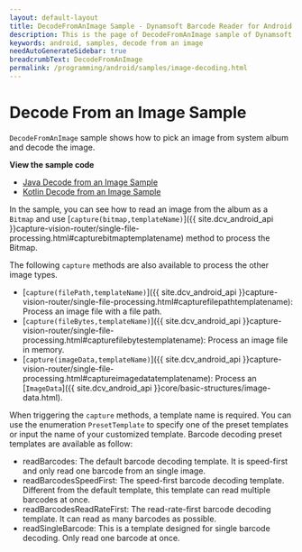 ```yaml
---
layout: default-layout
title: DecodeFromAnImage Sample - Dynamsoft Barcode Reader for Android
description: This is the page of DecodeFromAnImage sample of Dynamsoft Barcode Reader for Android SDK.
keywords: android, samples, decode from an image
needAutoGenerateSidebar: true
breadcrumbText: DecodeFromAnImage
permalink: /programming/android/samples/image-decoding.html
---
```


# Decode From an Image Sample

`DecodeFromAnImage` sample shows how to pick an image from system album and decode the image.

**View the sample code**

* <a href="https://github.com/Dynamsoft/barcode-reader-mobile-samples/tree/main/android/HelloWorld/DecodeFromAnImage/" target="_blank">Java Decode from an Image Sample</a>
* <a href="https://github.com/Dynamsoft/barcode-reader-mobile-samples/tree/main/android/HelloWorld/DecodeFromAnImageKt/" target="_blank">Kotlin Decode from an Image Sample</a>

In the sample, you can see how to read an image from the album as a `Bitmap` and use [`capture(bitmap,templateName)`]({{ site.dcv_android_api }}capture-vision-router/single-file-processing.html#capturebitmaptemplatename) method to process the Bitmap.

The following `capture` methods are also available to process the other image types.

* [`capture(filePath,templateName)`]({{ site.dcv_android_api }}capture-vision-router/single-file-processing.html#capturefilepathtemplatename): Process an image file with a file path.
* [`capture(fileBytes,templateName)`]({{ site.dcv_android_api }}capture-vision-router/single-file-processing.html#capturefilebytestemplatename): Process an image file in memory.
* [`capture(imageData,templateName)`]({{ site.dcv_android_api }}capture-vision-router/single-file-processing.html#captureimagedatatemplatename): Process an [`ImageData`]({{ site.dcv_android_api }}core/basic-structures/image-data.html).

When triggering the `capture` methods, a template name is required. You can use the enumeration `PresetTemplate` to specify one of the preset templates or input the name of your customized template. Barcode decoding preset templates are available as follow:

* readBarcodes: The default barcode decoding template. It is speed-first and only read one barcode from an single image.
* readBarcodesSpeedFirst: The speed-first barcode decoding template. Different from the default template, this template can read multiple barcodes at once.
* readBarcodesReadRateFirst: The read-rate-first barcode decoding template. It can read as many barcodes as possible.
* readSingleBarcode: This is a template designed for single barcode decoding. Only read one barcode at once.
